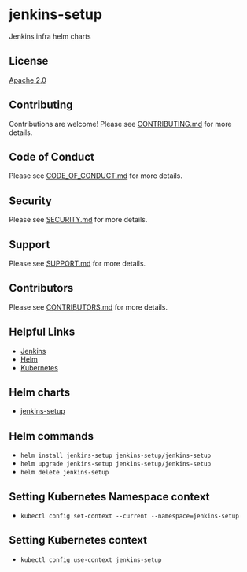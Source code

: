 # jenkins-setup
Jenkins infra helm charts

## License

[Apache 2.0](LICENSE)

## Contributing

Contributions are welcome! Please see [CONTRIBUTING.md](CONTRIBUTING.md) for more details.

## Code of Conduct

Please see [CODE_OF_CONDUCT.md](CODE_OF_CONDUCT.md) for more details.

## Security

Please see [SECURITY.md](SECURITY.md) for more details.

## Support

Please see [SUPPORT.md](SUPPORT.md) for more details.

## Contributors

Please see [CONTRIBUTORS.md](CONTRIBUTORS.md) for more details.

## Helpful Links

- [Jenkins](https://jenkins.io/)
- [Helm](https://helm.sh/)
- [Kubernetes](https://kubernetes.io/)

## Helm charts

- [jenkins-setup](https://github.com/njampani123/jenkins-setup)

## Helm commands

- `helm install jenkins-setup jenkins-setup/jenkins-setup`
- `helm upgrade jenkins-setup jenkins-setup/jenkins-setup`
- `helm delete jenkins-setup`

## Setting Kubernetes Namespace context

- `kubectl config set-context --current --namespace=jenkins-setup`

## Setting Kubernetes context

- `kubectl config use-context jenkins-setup`
